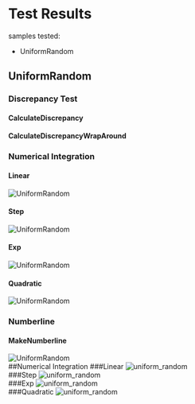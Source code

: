 # Test Results
 samples tested:
* UniformRandom
## UniformRandom
### Discrepancy Test
#### CalculateDiscrepancy
#### CalculateDiscrepancyWrapAround
### Numerical Integration
#### Linear
![UniformRandom](../../../samples/_1d/uniform_random/Linear_UniformRandom.png)  
#### Step
![UniformRandom](../../../samples/_1d/uniform_random/Step_UniformRandom.png)  
#### Exp
![UniformRandom](../../../samples/_1d/uniform_random/Exp_UniformRandom.png)  
#### Quadratic
![UniformRandom](../../../samples/_1d/uniform_random/Quadratic_UniformRandom.png)  
### Numberline
#### MakeNumberline
![UniformRandom](../../../samples/_1d/uniform_random/MakeNumberline_UniformRandom.png)  
##Numerical Integration
###Linear
![uniform_random](../../../samples/_1d/uniform_random/Linear.png)  
###Step
![uniform_random](../../../samples/_1d/uniform_random/Step.png)  
###Exp
![uniform_random](../../../samples/_1d/uniform_random/Exp.png)  
###Quadratic
![uniform_random](../../../samples/_1d/uniform_random/Quadratic.png)  
